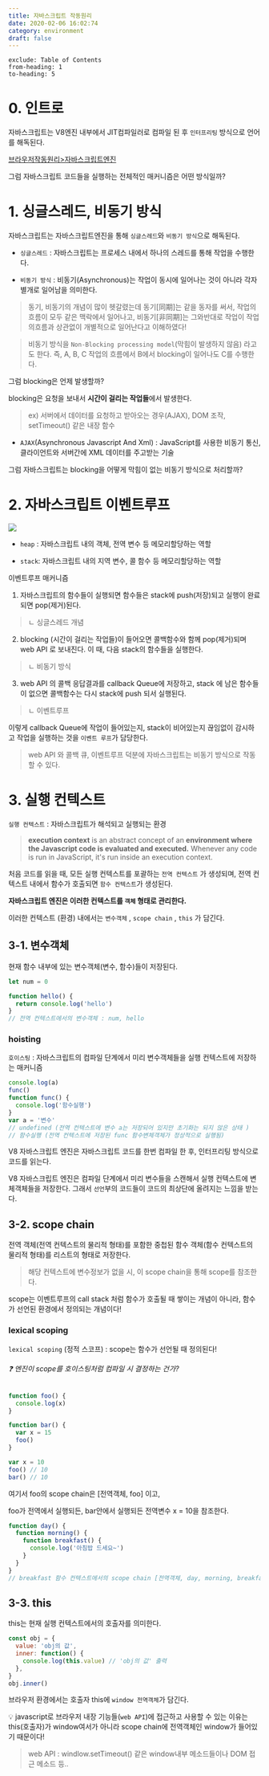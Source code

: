 ```yaml
---
title: 자바스크립트 작동원리
date: 2020-02-06 16:02:74
category: environment
draft: false
---
```


```toc
exclude: Table of Contents
from-heading: 1
to-heading: 5
```

# 0. 인트로

자바스크립트는 V8엔진 내부에서 JIT컴파일러로 컴파일 된 후 `인터프리팅` 방식으로 언어를 해독된다.

[브라우저작동원리>자바스크립트엔진](http://localhost:8000/environment/environment1_%EC%9B%B9%EB%B8%8C%EB%9D%BC%EC%9A%B0%EC%A0%80%EC%9E%91%EB%8F%99%EC%9B%90%EB%A6%AC/#2-2-%EC%9E%90%EB%B0%94%EC%8A%A4%ED%81%AC%EB%A6%BD%ED%8A%B8%EC%97%94%EC%A7%84)

그럼 자바스크립트 코드들을 실행하는 전체적인 매커니즘은 어떤 방식일까?

# 1. 싱글스레드, 비동기 방식

자바스크립트는 자바스크립트엔진을 통해 `싱글스레드`와 `비동기 방식`으로 해독된다.

- `싱글스레드` : 자바스크립트는 프로세스 내에서 하나의 스레드를 통해 작업을 수행한다.

- `비동기 방식` : 비동기(Asynchronous)는 작업이 동시에 일어나는 것이 아니라 각자 별개로 일어남을 의미한다.

> 동기, 비동기의 개념이 많이 헷갈렸는데 동기[同期]는 같을 동자를 써서, 작업의 흐름이 모두 같은 맥락에서 일어나고, 비동기[非同期]는 그와반대로 작업이 작업의흐름과 상관없이 개별적으로 일어난다고 이해하였다!

> 비동기 방식을 `Non-Blocking processing model`(막힘이 발생하지 않음) 라고도 한다. 즉, A, B, C 작업의 흐름에서 B에서 blocking이 일어나도 C를 수행한다.

그럼 blocking은 언제 발생할까?

blocking은 요청을 보내서 **시간이 걸리는 작업들**에서 발생한다.

> ex) 서버에서 데이터를 요청하고 받아오는 경우(AJAX), DOM 조작, setTimeout() 같은 내장 함수

- `AJAX`(Asynchronous Javascript And Xml) : JavaScript를 사용한 비동기 통신, 클라이언트와 서버간에 XML 데이터를 주고받는 기술

그럼 자바스크립트는 blocking을 어떻게 막힘이 없는 비동기 방식으로 처리할까?

# 2. 자바스크립트 이벤트루프

![](./images/js.png)

- `heap` : 자바스크립트 내의 객체, 전역 변수 등 메모리할당하는 역할

- `stack`: 자바스크립트 내의 지역 변수, 콜 함수 등 메모리할당하는 역할

이벤트루프 매커니즘

1. 자바스크립트의 함수들이 실행되면 함수들은 stack에 push(저장)되고 실행이 완료되면 pop(제거)된다.

> ㄴ 싱글스레드 개념

2. blocking (시간이 걸리는 작업들)이 들어오면 콜백함수와 함께 pop(제거)되며 web API 로 보내진다. 이 때, 다음 stack의 함수들을 실행한다.

> ㄴ 비동기 방식

3. web API 의 콜백 응답결과를 callback Queue에 저장하고, stack 에 남은 함수들이 없으면 콜백함수는 다시 stack에 push 되서 실행된다.

> ㄴ 이벤트루프

이렇게 callback Queue에 작업이 들어있는지, stack이 비어있는지 끊임없이 감시하고 작업을 실행하는 것을 `이벤트 루프`가 담당한다.

> web API 와 콜백 큐, 이벤트루프 덕분에 자바스크립트는 비동기 방식으로 작동할 수 있다.

# 3. 실행 컨텍스트

`실행 컨텍스트` : 자바스크립트가 해석되고 실행되는 환경

> **execution context** is an abstract concept of an **environment where the Javascript code is evaluated and executed.** Whenever any code is run in JavaScript, it's run inside an execution context.

처음 코드를 읽을 때, 모든 실행 컨텍스트를 포괄하는 `전역 컨텍스트` 가 생성되며, 전역 컨텍스트 내에서 함수가 호출되면 `함수 컨텍스트`가 생성된다.

**자바스크립트 엔진은 이러한 컨텍스트를 `객체` 형태로 관리한다.**

이러한 컨텍스트 (환경) 내에서는 `변수객체` , `scope chain` , `this` 가 담긴다.

## 3-1. 변수객체

현재 함수 내부에 있는 변수객체(변수, 함수)들이 저장된다.

```javascript
let num = 0

function hello() {
  return console.log('hello')
}
// 전역 컨텍스트에서의 변수객체 : num, hello
```

### hoisting

`호이스팅` : 자바스크립트의 컴파일 단계에서 미리 변수객체들을 실행 컨텍스트에 저장하는 매커니즘

```javascript
console.log(a)
func()
function func() {
  console.log('함수실행')
}
var a = '변수'
// undefined (전역 컨텍스트에 변수 a는 저장되어 있지만 초기화는 되지 않은 상태 )
// 함수실행 (전역 컨텍스트에 저장된 func 함수변체객체가 정상적으로 실행됨)
```

V8 자바스크립트 엔진은 자바스크립트 코드를 한번 컴파일 한 후, 인터프리팅 방식으로 코드를 읽는다.

V8 자바스크립트 엔진은 컴파일 단계에서 미리 변수들을 스캔해서 실행 컨텍스트에 변체객체들을 저장한다. 그래서 `선언`부의 코드들이 코드의 최상단에 올려지는 느낌을 받는다.

## 3-2. scope chain

전역 객체(전역 컨텍스트의 물리적 형태)를 포함한 중첩된 함수 객체(함수 컨텍스트의 물리적 형태)를 리스트의 형태로 저장한다.

> 해당 컨텍스트에 변수정보가 없을 시, 이 scope chain을 통해 scope를 참조한다.

scope는 이벤트루프의 call stack 처럼 함수가 호출될 때 쌓이는 개념이 아니라, 함수가 선언된 환경에서 정의되는 개념이다!

### lexical scoping

`lexical scoping` (정적 스코프) : scope는 함수가 선언될 때 정의된다!

###### :question: 엔진이 scope를 호이스팅처럼 컴파일 시 결정하는 건가?

```javascript
function foo() {
  console.log(x)
}

function bar() {
  var x = 15
  foo()
}

var x = 10
foo() // 10
bar() // 10
```

여기서 foo의 scope chain은 [전역객체, foo] 이고,

foo가 전역에서 실행되든, bar안에서 실행되든 전역변수 x = 10을 참조한다.

```javascript
function day() {
  function morning() {
    function breakfast() {
      console.log('아침밥 드세요~')
    }
  }
}
// breakfast 함수 컨텍스트에서의 scope chain [전역객체, day, morning, breakfast]
```

## 3-3. this

this는 현재 실행 컨텍스트에서의 호출자를 의미한다.

```javascript
const obj = {
  value: 'obj의 값',
  inner: function() {
    console.log(this.value) // 'obj의 값' 출력
  },
}
obj.inner()
```

브라우저 환경에서는 호출자 this에 `window 전역객체`가 담긴다.

:bulb: javascript로 브라우저 내장 기능들(`web API`)에 접근하고 사용할 수 있는 이유는 this(호출자)가 window여서가 아니라 scope chain에 전역객체인 window가 들어있기 때문이다!

> web API : windlow.setTimeout() 같은 window내부 메소드들이나 DOM 접근 메소드 등..
